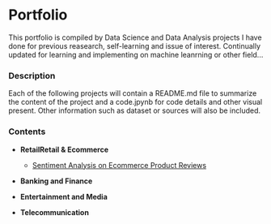 # Portfolio
This portfolio is compiled by Data Science and Data Analysis projects I have done for previous reasearch, self-learning and issue of interest. 
Continually updated for learning and implementing on machine leanrning or other field...

### Description
Each of the following projects will contain a README.md file to summarize the content of the project and a code.jpynb for code details and other visual present. Other information such as dataset or sources will also be included.

### Contents
- **RetailRetail & Ecommerce**
  - [Sentiment Analysis on Ecommerce Product Reviews](https://github.com/kkwwym/Sentiment-Analysis-on-Ecommerce-Product-Reviews.git)

- **Banking and Finance**

- **Entertainment and Media**

- **Telecommunication**



